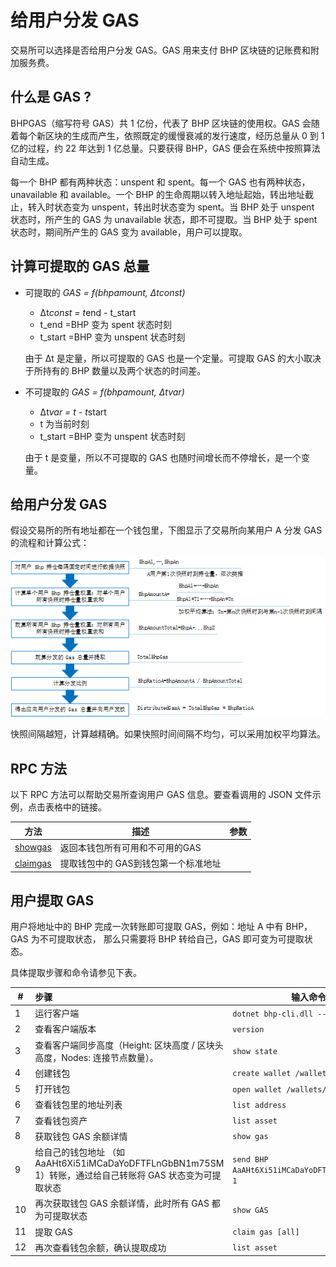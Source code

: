 # 给用户分发 GAS

交易所可以选择是否给用户分发 GAS。GAS 用来支付 BHP 区块链的记账费和附加服务费。

## 什么是 GAS ?

BHPGAS（缩写符号 GAS）共 1 亿份，代表了 BHP 区块链的使用权。GAS 会随着每个新区块的生成而产生，依照既定的缓慢衰减的发行速度，经历总量从 0 到 1 亿的过程，约 22 年达到 1 亿总量。只要获得 BHP，GAS 便会在系统中按照算法自动生成。

每一个 BHP 都有两种状态：unspent 和 spent。每一个 GAS 也有两种状态，unavailable 和 available。一个 BHP 的生命周期以转入地址起始，转出地址截止，转入时状态变为 unspent，转出时状态变为 spent。当 BHP 处于 unspent 状态时，所产生的 GAS 为 unavailable 状态，即不可提取。当 BHP 处于 spent 状态时，期间所产生的 GAS 变为 available，用户可以提取。

## 计算可提取的 GAS 总量 

- 可提取的 *GAS = f(bhpamount, Δtconst)*

  - Δt*const = t*end - t_start
  - t_end =BHP 变为 spent 状态时刻
  - t_start =BHP 变为 unspent 状态时刻

  由于 Δt 是定量，所以可提取的 GAS 也是一个定量。可提取 GAS 的大小取决于所持有的 BHP 数量以及两个状态的时间差。

- 不可提取的 *GAS = f(bhpamount, Δtvar)*

  - Δt*var = t - t*start
  - t 为当前时刻
  - t_start =BHP 变为 unspent 状态时刻

  由于 t 是变量，所以不可提取的 GAS 也随时间增长而不停增长，是一个变量。

## 给用户分发 GAS

假设交易所的所有地址都在一个钱包里，下图显示了交易所向某用户 A 分发 GAS 的流程和计算公式：

![gas](../assets/gas.png)

快照间隔越短，计算越精确。如果快照时间间隔不均匀，可以采用加权平均算法。

## RPC 方法 

以下 RPC 方法可以帮助交易所查询用户 GAS 信息。要查看调用的 JSON 文件示例，点击表格中的链接。

| 方法                                         | 描述                                 | 参数 |
| -------------------------------------------- | ------------------------------------ | ---- |
| [showgas](../reference/rpc/api/showgas.md)   | 返回本钱包所有可用和不可用的GAS      |      |
| [claimgas](../reference/rpc/api/claimgas.md) | 提取钱包中的 GAS到钱包第一个标准地址 |      |

## 用户提取 GAS

用户将地址中的 BHP 完成一次转账即可提取 GAS，例如：地址 A 中有 BHP，GAS 为不可提取状态， 那么只需要将 BHP 转给自己，GAS 即可变为可提取状态。

具体提取步骤和命令请参见下表。

| #    | 步骤                                                         | 输入命令                                        |
| ---- | :----------------------------------------------------------- | ----------------------------------------------- |
| 1    | 运行客户端                                                   | `dotnet bhp-cli.dll --rpc`                      |
| 2    | 查看客户端版本                                               | `version`                                       |
| 3    | 查看客户端同步高度（Height: 区块高度 / 区块头高度，Nodes: 连接节点数量）。 | `show state`                                    |
| 4    | 创建钱包                                                     | `create wallet /wallets/test.db3`               |
| 5    | 打开钱包                                                     | `open wallet /wallets/test.db3`                 |
| 6    | 查看钱包里的地址列表                                         | `list address`                                  |
| 7    | 查看钱包资产                                                 | `list asset`                                    |
| 8    | 获取钱包 GAS 余额详情                                        | `show gas`                                      |
| 9    | 给自己的钱包地址 （如 AaAHt6Xi51iMCaDaYoDFTFLnGbBN1m75SM 1）转账，通过给自己转账将 GAS 状态变为可提取状态 | `send BHP AaAHt6Xi51iMCaDaYoDFTFLnGbBN1m75SM 1` |
| 10   | 再次获取钱包 GAS 余额详情，此时所有 GAS 都为可提取状态       | `show GAS`                                      |
| 11   | 提取 GAS                                                     | `claim gas [all]`                               |
| 12   | 再次查看钱包余额，确认提取成功                               | `list asset`                                    |